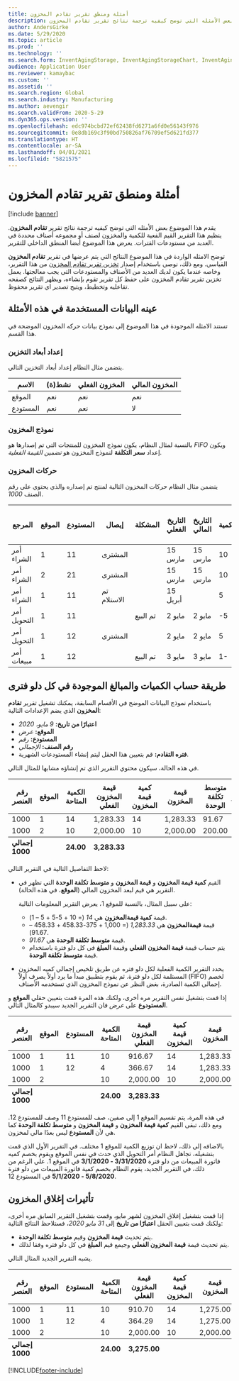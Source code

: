 ```yaml
---
title: أمثلة ومنطق تقرير تقادم المخزون
description: يقدم هذا الموضوع بعض الأمثله التي توضح كيفيه ترجمة نتائج تقرير تقادم المخزون.
author: AndersGirke
ms.date: 5/29/2020
ms.topic: article
ms.prod: ''
ms.technology: ''
ms.search.form: InventAgingStorage, InventAgingStorageChart, InventAgingStorageDetails
audience: Application User
ms.reviewer: kamaybac
ms.custom: ''
ms.assetid: ''
ms.search.region: Global
ms.search.industry: Manufacturing
ms.author: aevengir
ms.search.validFrom: 2020-5-29
ms.dyn365.ops.version: ''
ms.openlocfilehash: edc974bcbd72ef62438fd6271a6fd0e56143f976
ms.sourcegitcommit: 0e8db169c3f90bd750826af76709ef5d621fd377
ms.translationtype: HT
ms.contentlocale: ar-SA
ms.lasthandoff: 04/01/2021
ms.locfileid: "5821575"
---
```

# <a name="inventory-aging-report-examples-and-logic"></a>أمثلة ومنطق تقرير تقادم المخزون

[!include [banner](../includes/banner.md)]

يقدم هذا الموضوع بعض الأمثله التي توضح كيفيه ترجمة نتائج تقرير **تقادم المخزون**. ينظيم هذا التقرير القيم الفعية للكمية والمخزون لصنف أو مجموعه أصناف محددة في العديد من مستودعات الفترات. يعرض هذا الموضوع أيضا المنطق الداخلي للتقرير.

توضح الامثله الواردة في هذا الموضوع النتائج التي يتم عرضها في تقرير **تقادم المخزون** القياسي. ومع ذلك، نوصي باستخدام إصدار [تخزين تقرير تقادم المخزون](inventory-aging-report-storage.md) من هذا التقرير، وخاصه عندما يكون لديك العديد من الأصناف والمستودعات التي يجب معالجتها. يعمل تخزين تقرير تقادم المخزون على حفظ كل تقرير تقوم بإنشاءه، ويظهر النتائج كصفحه تفاعليه وتخطيط، ويتيح تصدير اي تقرير محفوظ.

## <a name="sample-data-that-is-used-in-these-examples"></a>عينه البيانات المستخدمة في هذه الأمثلة

تستند الامثله الموجودة في هذا الموضوع إلى نموذج بيانات حركه المخزون الموضحة في هذا القسم.

### <a name="storage-dimension-setup"></a>إعداد أبعاد التخزين

يتضمن مثال النظام إعداد أبعاد التخزين التالي.

| الاسم      | نشط(ة) | المخزون الفعلي | المخزون المالي |
|-----------|--------|--------------------|---------------------|
| الموقع      | ‏‏نعم    | ‏‏نعم                | ‏‏نعم                 |
| المستودع | ‏‏نعم    | ‏‏نعم                | لا                  |

### <a name="inventory-model"></a>نموذج المخزون

بالنسبة لمثال النظام، يكون نموذج المخزون للمنتجات التي تم إصدارها هو *FIFO* ويكون إعداد **سعر التكلفة** لنموذج المخزون هو *‏‫تضمين القيمة الفعلية‬*.

### <a name="inventory-transactions"></a>حركات المخزون

يتضمن مثال النظام حركات المخزون التالية لمنتج تم إصداره والذي يحتوي علي رقم الصنف *1000*.

| المرجع      | الموقع | المستودع | إيصال   | المشكلة | التاريخ الفعلي | التاريخ المالي | الكمية | مبلغ التكلفة | مبلغ تكلفة المخزون الفعلية |
|----------------|------|-----------|-----------|-------|---------------|----------------|----------|-------------|----------------------|
| أمر الشراء | 1    | 11        | المشترى |       | 15 مارس      | 15 مارس       | 10       | 1,000       | 1,000                |
| أمر الشراء | 2    | 21        | المشترى |       | 15 مارس      | 15 مارس       | 10       | 2,000       | 2,000                |
| أمر الشراء | 1    | 11        | تم الاستلام  |       | 15 أبريل      |                | 5        |             | 375                  |
| أمر التحويل | 1    | 11        |           | تم البيع  | 2 مايو         | 2 مايو          | -5       | -458.33     | -458.33              |
| أمر التحويل | 1    | 12        | المشترى |       | 2 مايو         | 2 مايو          | 5        | 458.33      | 458.33               |
| أمر مبيعات    | 1    | 12        |           | تم البيع  | 3 مايو         | 3 مايو          | 1-       | -91.67      | -91.67               |

## <a name="how-quantities-and-amounts-in-each-period-bucket-are-calculated"></a>طريقة حساب الكميات والمبالغ الموجودة في كل دلو فترى

باستخدام نموذج البيانات الموضح في الأقسام السابقة، يمكنك تشغيل تقرير **تقادم المخزون** الذي يضم الإعدادات التالية:

- **‏‫اعتبارًا من تاريخ‬:** *9 مايو، 2020*
- **الموقع:** *عرض*
- **المستودع:** *رقم*
- **رقم الصنف:** *الإجمالي*
- **فتره التقادم:** قم بتعيين هذا الحقل ليتم إنشاء المستودعات الشهرية.

في هذه الحالة، سيكون محتوي التقرير الذي تم إنشاؤه مشابها للمثال التالي.

<table>
<thead>
<tr>
    <th rowspan="2">رقم العنصر</th>
    <th rowspan="2">الموقع</th>
    <th rowspan="2">الكمية المتاحة</th>
    <th rowspan="2">قيمة المخزون الفعلي</th>
    <th rowspan="2">كمية قيمة المخزون</th>
    <th rowspan="2">قيمة المخزون</th>
    <th rowspan="2">متوسط تكلفة الوحدة</th>
    <th colspan="2">5/8/2020 - 5/1/2020</th>
    <th colspan="2">4/30/2020 - 4/1/2020</th>
    <th colspan="2">3/31/2020 - 3/1/2020</th>
</tr>
<tr>
    <th>P1:الكمية</th>
    <th>P1:المبلغ</th>
    <th>P2:الكمية</th>
    <th>P2:المبلغ</th>
    <th>P3:الكمية</th>
    <th>P3:المبلغ</th>
</tr>
</thead>
<tbody>
<tr>
    <td>1000</td>
    <td>1</td>
    <td>14</td>
    <td>1,283.33</td>
    <td>14</td>
    <td>1,283.33</td>
    <td>91.67</td>
    <td></td>
    <td></td>
    <td>5.00</td>
    <td>458.33</td>
    <td>9.00</td>
    <td>825.00</td>
</tr>
<tr>
    <td>1000</td>
    <td>2</td>
    <td>10</td>
    <td>2,000.00</td>
    <td>10</td>
    <td>2,000.00</td>
    <td>200.00</td>
    <td></td>
    <td></td>
    <td></td>
    <td></td>
    <td>10.00</td>
    <td>2,000.00</td>
</tr>
</tbody>
<tfoot>
<tr>
    <td><strong>إجمالي 1000</strong></td>
    <td></td>
    <td><strong>24.00</strong></td>
    <td><strong>3,283.33</strong></td>
    <td></td>
    <td></td>
    <td></td>
    <td></td>
    <td></td>
    <td><strong>5.00</strong></td>
    <td><strong>458.33</strong></td>
    <td><strong>19</strong></td>
    <td><strong>2,825.00</strong></td>
</tr>
</tfoot>
</table>

لاحظ التفاصيل التالية في التقرير التالي:

- القيم **كمية قيمة المخزون** و **قيمة المخزون** و **متوسط تكلفة الوحدة** التي تظهر في التقرير هي قيم لبعد المخزون المالي (**الموقع**، في هذه الحالة).

    علي سبيل المثال، بالنسبة للموقع 1، يعرض التقرير المعلومات التالية:

    - قيمة **كمية قيمةالمخزون** هي *14* (= 10 + 5-5 + 5 – 1).
    - قيمة **قيمةالمخزون** هي *1,283.33* (= 1,000 + 375-458.33 + 458.33 – 91.67).
    - قيمة **متوسط تكلفة الوحدة** هي *91.67*.
    - يتم حساب قيمة **‏‫قيمة المخزون الفعلي‬** وقيمة **المبلغ** في كل دلو فترة باستخدام قيمة **متوسط تكلفة الوحدة**.

- يحدد التقرير الكمية الفعلية لكل دلو فتره عن طريق تلخيص إجمالي كميه المخزون المستلمة لكل دلو فترة. ثم يقوم بتطبيق مبدأ ما يرد أولاً يصرف أولاً (FIFO)‬ لخصم إجمالي الكمية الصادرة، بغض النظر عن نموذج المخزون الذي تستخدمه الأصناف.

إذا قمت بتشغيل نفس التقرير مره أخرى، ولكنك هذه المرة قمت بتعيين حقلي **الموقع** و **المستودوع** على *عرض* فان التقرير الجديد سيبدو كالمثال التالي.

<table>
<thead>
<tr>
    <th rowspan="2">رقم العنصر</th>
    <th rowspan="2">الموقع</th>
    <th rowspan="2">المستودع</th>
    <th rowspan="2">الكمية المتاحة</th>
    <th rowspan="2">قيمة المخزون الفعلي</th>
    <th rowspan="2">كمية قيمة المخزون</th>
    <th rowspan="2">قيمة المخزون</th>
    <th rowspan="2">متوسط تكلفة الوحدة</th>
    <th colspan="2">5/8/2020 - 5/1/2020</th>
    <th colspan="2">4/30/2020 - 4/1/2020</th>
    <th colspan="2">3/31/2020 - 3/1/2020</th>
</tr>
<tr>
    <th>P1:الكمية</th>
    <th>P1:المبلغ</th>
    <th>P2:الكمية</th>
    <th>P2:المبلغ</th>
    <th>P3:الكمية</th>
    <th>P3:المبلغ</th>
</tr>
</thead>
<tbody>
<tr>
    <td>1000</td>
    <td>1</td>
    <td>11</td>
    <td>10</td>
    <td>916.67</td>
    <td>14</td>
    <td>1,283.33</td>
    <td>91.67</td>
    <td></td>
    <td></td>
    <td>5.00</td>
    <td>458.33</td>
    <td>5.00</td>
    <td>458.33</td>
</tr>
<tr>
    <td>1000</td>
    <td>1</td>
    <td>12</td>
    <td>4</td>
    <td>366.67</td>
    <td>14</td>
    <td>1,283.33</td>
    <td>91.67</td>
    <td>4.00</td>
    <td>366.67</td>
    <td></td>
    <td></td>
    <td></td>
    <td></td>
</tr>
<tr>
    <td>1000</td>
    <td>2</td>
    <td></td>
    <td>10</td>
    <td>2,000.00</td>
    <td>10</td>
    <td>2,000.00</td>
    <td>200.00</td>
    <td></td>
    <td></td>
    <td></td>
    <td></td>
    <td>10.00</td>
    <td>2,000.00</td>
</tr>
</tbody>
<tfoot>
<tr>
    <td><strong>إجمالي 1000</strong></td>
    <td></td>
    <td></td>
    <td><strong>24.00</strong></td>
    <td><strong>3,283.33</strong></td>
    <td></td>
    <td></td>
    <td></td>
    <td><strong>4.00</strong></td>
    <td><strong>366.67</strong></td>
    <td><strong>5.00</strong></td>
    <td><strong>458.33</strong></td>
    <td><strong>15</strong></td>
    <td><strong>2,458.33</strong></td>
</tr>
</tfoot>
</table>

في هذه المرة، يتم تقسيم الموقع 1 إلى صفين، صف للمستودع 11 وصف للمستودع 12. ومع ذلك، تبقى القيم **كمية قيمة المخزون** و **قيمة المخزون** و **متوسط تكلفة الوحدة** كما هي لأن **المستودع** ليس بعدًا مالي لمخزون.

بالاضافه إلى ذلك، لاحظ ان توزيع الكمية للموقع 1 مختلف. في التقرير الأول الذي قمت بتشغيله، تجاهل النظام أمر التحويل الذي حدث في نفس الموقع ويقوم بخصم كميه فاتورة المبيعات من دلو فترة **3/31/2020 - 3/1/2020** في الموقع 1. علي الرغم من ذلك، في التقرير الجديد، يقوم النظام بخصم كمية فاتورة المبيعات من دلو فترة **5/8/2020 - 5/1/2020** في المستودع 12.

## <a name="effects-of-inventory-closing"></a>تأثيرات إغلاق المخزون

إذا قمت بتشغيل إغلاق المخزون لشهر مايو، وقمت بتشغيل التقرير السابق مره أخرى، ولكنك قمت بتعيين الحقل **اعتبارًا من تاريخ** إلى *31 مايو 2020*، فستلاحظ النتائج التالية:

- يتم تحديث **قيمة المخزون** وقيم **متوسط تكلفة الوحدة**.
- يتم تحديث قيمة **‏‫قيمة المخزون الفعلي‬** وجيمع قيم **المبلغ** في كل دلو فتره وفقا لذلك.

يشبه التقرير الجديد المثال التالي.

<table>
<thead>
<tr>
    <th rowspan="2">رقم العنصر</th>
    <th rowspan="2">الموقع</th>
    <th rowspan="2">المستودع</th>
    <th rowspan="2">الكمية المتاحة</th>
    <th rowspan="2">قيمة المخزون الفعلي</th>
    <th rowspan="2">كمية قيمة المخزون</th>
    <th rowspan="2">قيمة المخزون</th>
    <th rowspan="2">متوسط تكلفة الوحدة</th>
    <th colspan="2">5/31/2020 - 5/1/2020</th>
    <th colspan="2">4/30/2020 - 4/1/2020</th>
    <th colspan="2">3/31/2020 - 3/1/2020</th>
</tr>
<tr>
    <th>P1:الكمية</th>
    <th>P1:المبلغ</th>
    <th>P2:الكمية</th>
    <th>P2:المبلغ</th>
    <th>P3:الكمية</th>
    <th>P3:المبلغ</th>
</tr>
</thead>
<tbody>
<tr>
    <td>1000</td>
    <td>1</td>
    <td>11</td>
    <td>10</td>
    <td>910.70</td>
    <td>14</td>
    <td>1,275.00</td>
    <td>91.07</td>
    <td>0.00</td>
    <td></td>
    <td>5.00</td>
    <td>455.36</td>
    <td>5.00</td>
    <td>455.36</td>
</tr>
<tr>
    <td>1000</td>
    <td>1</td>
    <td>12</td>
    <td>4</td>
    <td>364.29</td>
    <td>14</td>
    <td>1,275.00</td>
    <td>91.07</td>
    <td>4.00</td>
    <td>364.29</td>
    <td></td>
    <td></td>
    <td></td>
    <td></td>
</tr>
<tr>
    <td>1000</td>
    <td>2</td>
    <td></td>
    <td>10</td>
    <td>2,000.00</td>
    <td>10</td>
    <td>2,000.00</td>
    <td>200.00</td>
    <td></td>
    <td></td>
    <td></td>
    <td></td>
    <td>10.00</td>
    <td>2,000.00</td>
</tr>
</tbody>
<tfoot>
<tr>
    <td><strong>إجمالي 1000</strong></td>
    <td></td>
    <td></td>
    <td><strong>24.00</strong></td>
    <td><strong>3,275.00</strong></td>
    <td></td>
    <td></td>
    <td></td>
    <td><strong>4.00</strong></td>
    <td><strong>364.29</strong></td>
    <td><strong>5.00</strong></td>
    <td><strong>455.36</strong></td>
    <td><strong>15</strong></td>
    <td><strong>2,455.36</strong></td>
</tr>
</tfoot>
</table>


[!INCLUDE[footer-include](../../includes/footer-banner.md)]